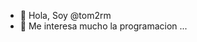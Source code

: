 - 👋 Hola, Soy @tom2rm
- 👀 Me interesa mucho la programacion ...

<!---
tom2rm/tom2rm is a ✨ special ✨ repository because its `README.md` (this file) appears on your GitHub profile.
You can click the Preview link to take a look at your changes.
--->
